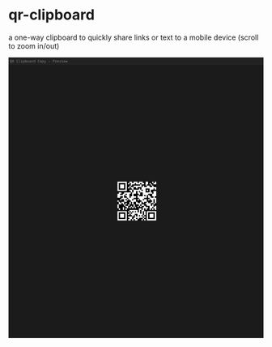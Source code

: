 # qr-clipboard
a one-way clipboard to quickly share links or text to a mobile device (scroll to zoom in/out)

![qrscreenshot](./qrclipscreen.png)
